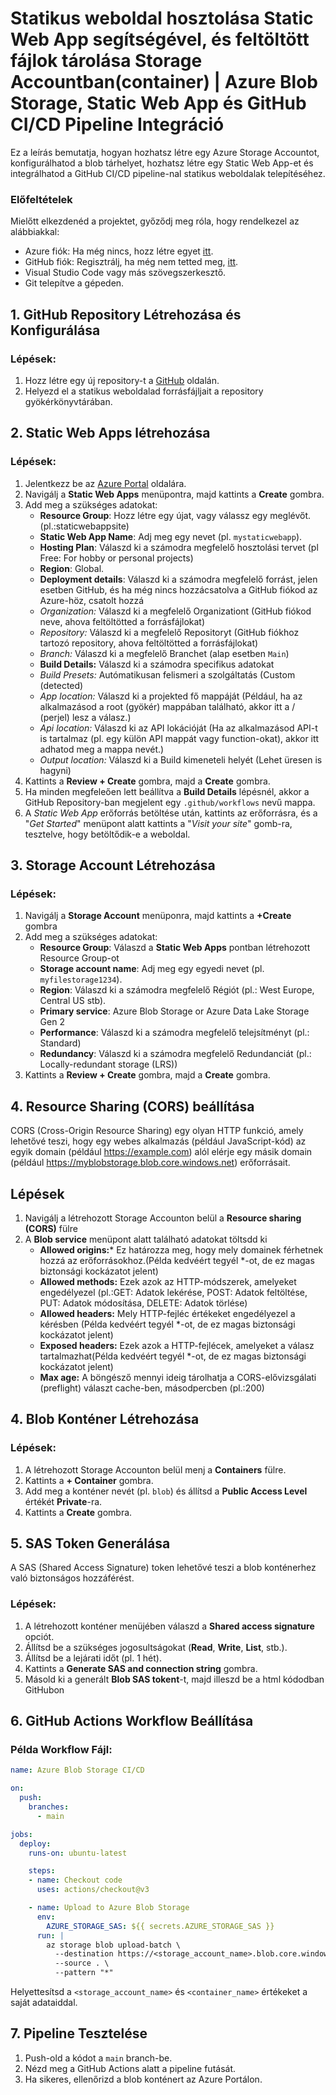 # Statikus weboldal hosztolása Static Web App segítségével, és feltöltött fájlok tárolása Storage Accountban(container) | Azure Blob Storage, Static Web App és GitHub CI/CD Pipeline Integráció

Ez a leírás bemutatja, hogyan hozhatsz létre egy Azure Storage Accountot, konfigurálhatod a blob tárhelyet, hozhatsz létre egy Static Web App-et és integrálhatod a GitHub CI/CD pipeline-nal statikus weboldalak telepítéséhez.
 
### Előfeltételek
Mielőtt elkezdenéd a projektet, győződj meg róla, hogy rendelkezel az alábbiakkal:

- Azure fiók: Ha még nincs, hozz létre egyet [itt](https://azure.microsoft.com/en-us/pricing/purchase-options/azure-account/search?icid=free-search&ef_id=_k_EAIaIQobChMIop6rouryigMVJZGDBx1y3CuNEAAYASAAEgLWsPD_BwE_k_&OCID=AIDcmmip7xznjm_SEM__k_EAIaIQobChMIop6rouryigMVJZGDBx1y3CuNEAAYASAAEgLWsPD_BwE_k_&gad_source=1&gclid=EAIaIQobChMIop6rouryigMVJZGDBx1y3CuNEAAYASAAEgLWsPD_BwE).
- GitHub fiók: Regisztrálj, ha még nem tetted meg, [itt](https://github.com/signup?ref_cta=Sign+up&ref_loc=header+logged+out&ref_page=%2F&source=header-home).
- Visual Studio Code vagy más szövegszerkesztő.
- Git telepítve a gépeden.

## 1. GitHub Repository Létrehozása és Konfigurálása

### Lépések:
1. Hozz létre egy új repository-t a [GitHub](https://github.com/) oldalán.
2. Helyezd el a statikus weboldalad forrásfájljait a repository gyökérkönyvtárában.

## 2. Static Web Apps létrehozása

### Lépések:
1. Jelentkezz be az [Azure Portal](https://portal.azure.com/) oldalára.
2. Navigálj a **Static Web Apps** menüpontra, majd kattints a **Create** gombra.
3. Add meg a szükséges adatokat:
   - **Resource Group**: Hozz létre egy újat, vagy válassz egy meglévőt. (pl.:staticwebappsite)
   - **Static Web App Name**: Adj meg egy nevet (pl. `mystaticwebapp`).
   - **Hosting Plan**: Válaszd ki a számodra megfelelő hosztolási tervet (pl Free: For hobby or personal projects)
   - **Region**: Global.
   - **Deployment details**: Válaszd ki a számodra megfelelő forrást, jelen esetben GitHub, és ha még nincs hozzácsatolva a GitHub fiókod az Azure-höz, csatolt hozzá
   -   *Organization:* Válaszd ki a megfelelő Organizationt (GitHub fiókod neve, ahova feltöltötted a forrásfájlokat)
   -   *Repository:* Válaszd ki a megfelelő Repositoryt (GitHub fiókhoz tartozó repository, ahova feltöltötted a forrásfájlokat)
   -   *Branch:* Válaszd ki a megfelelő Branchet (alap esetben `Main`)
   - **Build Details:** Válaszd ki a számodra specifikus adatokat
   -   *Build Presets:* Autómatikusan felismeri a szolgáltatás (Custom (detected)
   -   *App location:* Válaszd ki a projekted fő mappáját (Például, ha az alkalmazásod a root (gyökér) mappában található, akkor itt a / (perjel) lesz a válasz.)
   -   *Api location:* Válaszd ki az API lokációját (Ha az alkalmazásod API-t is tartalmaz (pl. egy külön API mappát vagy function-okat), akkor itt adhatod meg a mappa nevét.)
   -   *Output location:* Válaszd ki a Build kimeneteli helyét (Lehet üresen is hagyni)
4. Kattints a **Review + Create** gombra, majd a **Create** gombra.
5. Ha minden megfeleően lett beállítva a **Build Details** lépésnél, akkor a GitHub Repository-ban megjelent egy `.github/workflows` nevű mappa.
6. A *Static Web App* erőforrás betöltése után, kattints az erőforrásra, és a "*Get Started*" menüpont alatt kattints a "*Visit your site*" gomb-ra, tesztelve, hogy betöltődik-e a weboldal.


## 3. Storage Account Létrehozása

### Lépések:

1. Navigálj a **Storage Account** menüponra, majd kattints a **+Create** gombra
2. Add meg a szükséges adatokat:
   - **Resource Group**: Válaszd a **Static Web Apps** pontban létrehozott Resource Group-ot
   - **Storage account name**: Adj meg egy egyedi nevet (pl. `myfilestorage1234`).
   - **Region**: Válaszd ki a számodra megfelelő Régiót (pl.: West Europe, Central US stb).
   - **Primary service**: Azure Blob Storage or Azure Data Lake Storage Gen 2
   - **Performance**: Válaszd ki a számodra megfelelő telejsítményt (pl.: Standard)
   - **Redundancy**: Válaszd ki a számodra megfelelő Redundanciát (pl.: Locally-redundant storage (LRS))
3. Kattints a **Review + Create** gombra, majd a **Create** gombra.

## 4. Resource Sharing (CORS) beállítása
CORS (Cross-Origin Resource Sharing) egy olyan HTTP funkció, amely lehetővé teszi, hogy egy webes alkalmazás (például JavaScript-kód) az egyik domain (például https://example.com) alól elérje egy másik domain (például https://myblobstorage.blob.core.windows.net) erőforrásait.
## Lépések
1. Navigálj a létrehozott Storage Accounton belül a **Resource sharing (CORS)** fülre
2. A **Blob service** menüpont alatt található adatokat töltsdd ki
   - **Allowed origins:*** Ez határozza meg, hogy mely domainek férhetnek hozzá az erőforrásokhoz.(Példa kedvéért tegyél *-ot, de ez magas biztonsági kockázatot jelent)
   - **Allowed methods:** Ezek azok az HTTP-módszerek, amelyeket engedélyezel (pl.:GET: Adatok lekérése, POST: Adatok feltöltése, PUT: Adatok módosítása, DELETE: Adatok törlése)
   - **Allowed headers:** Mely HTTP-fejléc értékeket engedélyezel a kérésben (Példa kedvéért tegyél *-ot, de ez magas biztonsági kockázatot jelent)
   - **Exposed headers:** Ezek azok a HTTP-fejlécek, amelyeket a válasz tartalmazhat(Példa kedvéért tegyél *-ot, de ez magas biztonsági kockázatot jelent)
   - **Max age:** A böngésző mennyi ideig tárolhatja a CORS-elővizsgálati (preflight) választ cache-ben, másodpercben (pl.:200)
   
## 4. Blob Konténer Létrehozása

### Lépések:
1. A létrehozott Storage Accounton belül menj a **Containers** fülre.
2. Kattints a **+ Container** gombra.
3. Add meg a konténer nevét (pl. `blob`) és állítsd a **Public Access Level** értékét **Private**-ra.
4. Kattints a **Create** gombra.

## 5. SAS Token Generálása

A SAS (Shared Access Signature) token lehetővé teszi a blob konténerhez való biztonságos hozzáférést.

### Lépések:
1. A létrehozott konténer menüjében válaszd a **Shared access signature** opciót.
2. Állítsd be a szükséges jogosultságokat (**Read**, **Write**, **List**, stb.).
3. Állítsd be a lejárati időt (pl. 1 hét).
4. Kattints a **Generate SAS and connection string** gombra.
5. Másold ki a generált **Blob SAS tokent**-t, majd illeszd be a html kódodban GitHubon

## 6. GitHub Actions Workflow Beállítása

### Példa Workflow Fájl:
```yaml
name: Azure Blob Storage CI/CD

on:
  push:
    branches:
      - main

jobs:
  deploy:
    runs-on: ubuntu-latest

    steps:
    - name: Checkout code
      uses: actions/checkout@v3

    - name: Upload to Azure Blob Storage
      env:
        AZURE_STORAGE_SAS: ${{ secrets.AZURE_STORAGE_SAS }}
      run: |
        az storage blob upload-batch \
          --destination https://<storage_account_name>.blob.core.windows.net/<container_name> \
          --source . \
          --pattern "*"
```
Helyettesítsd a `<storage_account_name>` és `<container_name>` értékeket a saját adataiddal.

## 7. Pipeline Tesztelése

1. Push-old a kódot a `main` branch-be.
2. Nézd meg a GitHub Actions alatt a pipeline futását.
3. Ha sikeres, ellenőrizd a blob konténert az Azure Portálon.

